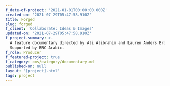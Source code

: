 ```yaml
---
f_date-of-project: '2021-01-01T00:00:00.000Z'
created-on: '2021-07-29T05:47:58.910Z'
title: Forged
slug: forged
f_client: 'Collaborate: Ideas & Images'
updated-on: '2021-07-29T05:47:58.910Z'
f_project-summary: >-
  A feature documentary directed by Ali Alibrahim and Lauren Anders Brown.
  Supported by BBC Arabic.
f_role: Producer
f_featured-project: true
f_category: cms/category/documentary.md
published-on: null
layout: '[project].html'
tags: project
---
```



